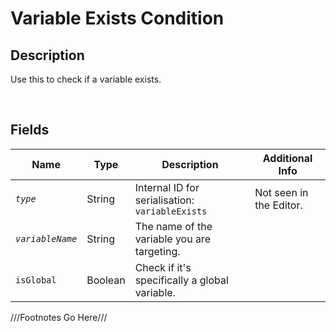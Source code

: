 Variable Exists Condition
============= 

## Description

Use this to check if a variable exists.

<br />

## Fields

| Name     | Type   | Description | Additional Info |
| -------- | ------ | ----------- | --------------- |
| *`type`* | String |      Internal ID for serialisation: `variableExists`       |         Not seen in the Editor.        |
| *`variableName`* | String |      The name of the variable you are targeting.       |                 |
| `isGlobal` | Boolean |      Check if it's specifically a global variable.       |                 |

///Footnotes Go Here///

[^-1]: Fields in *italics* are required for the Object to be valid.  
